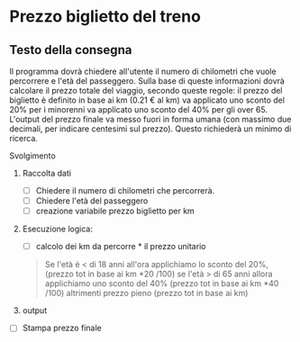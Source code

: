 # Prezzo biglietto del treno

## Testo della consegna
Il programma dovrà chiedere all'utente il numero di chilometri che vuole percorrere e l'età del passeggero.
Sulla base di queste informazioni dovrà calcolare il prezzo totale del viaggio, secondo queste regole:
il prezzo del biglietto è definito in base ai km (0.21 € al km)
va applicato uno sconto del 20% per i minorenni
va applicato uno sconto del 40% per gli over 65.
L'output del prezzo finale va messo fuori in forma umana (con massimo due decimali, per indicare centesimi sul prezzo). Questo richiederà un minimo di ricerca. 

Svolgimento

1. Raccolta dati
    - [ ] Chiedere il numero di chilometri che percorrerà.
    - [ ] Chiedere l'età del passeggero
    - [ ] creazione variabile prezzo biglietto per km

2. Esecuzione logica:
    - [ ] calcolo dei km da percorre * il prezzo unitario 
    
    >Se l'età è < di 18 anni all'ora applichiamo lo sconto del 20%,(prezzo tot in base ai km *20 /100)
    se l'età > di 65 anni allora applichiamo uno sconto del 40% (prezzo tot in base ai km *40 /100)
    altrimenti 
    prezzo pieno (prezzo tot in base ai km)

3. output
 - [ ] Stampa prezzo finale